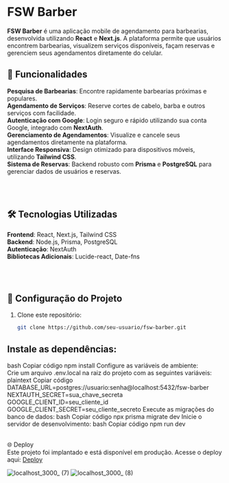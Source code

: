 # FSW Barber

**FSW Barber** é uma aplicação mobile de agendamento para barbearias, desenvolvida utilizando **React** e **Next.js**. A plataforma permite que usuários encontrem barbearias, visualizem serviços disponíveis, façam reservas e gerenciem seus agendamentos diretamente do celular.

<div>

## 🚀 **Funcionalidades** <br/>
**Pesquisa de Barbearias**: Encontre rapidamente barbearias próximas e populares. <br/>
**Agendamento de Serviços**: Reserve cortes de cabelo, barba e outros serviços com facilidade. <br/>
**Autenticação com Google**: Login seguro e rápido utilizando sua conta Google, integrado com **NextAuth**. <br/>
**Gerenciamento de Agendamentos**: Visualize e cancele seus agendamentos diretamente na plataforma. <br/>
**Interface Responsiva**: Design otimizado para dispositivos móveis, utilizando **Tailwind CSS**. <br/>
**Sistema de Reservas**: Backend robusto com **Prisma** e **PostgreSQL** para gerenciar dados de usuários e reservas.

<br/><br/>

## 🛠️ **Tecnologias Utilizadas** <br/>
**Frontend**: React, Next.js, Tailwind CSS <br/>
**Backend**: Node.js, Prisma, PostgreSQL <br/>
**Autenticação**: NextAuth <br/>
**Bibliotecas Adicionais**: Lucide-react, Date-fns

<br/><br/>

## 🔧 **Configuração do Projeto** <br/>
1. Clone este repositório:
   ```bash
   git clone https://github.com/seu-usuario/fsw-barber.git
## Instale as dependências:
bash
Copiar código
npm install
Configure as variáveis de ambiente: <br/>
Crie um arquivo .env.local na raiz do projeto com as seguintes variáveis:
plaintext
Copiar código
DATABASE_URL=postgres://usuario:senha@localhost:5432/fsw-barber
NEXTAUTH_SECRET=sua_chave_secreta
GOOGLE_CLIENT_ID=seu_cliente_id
GOOGLE_CLIENT_SECRET=seu_cliente_secreto
Execute as migrações do banco de dados:
bash
Copiar código
npx prisma migrate dev
Inicie o servidor de desenvolvimento:
bash
Copiar código
npm run dev
<br/><br/>

🌐 Deploy <br/>
Este projeto foi implantado e está disponível em produção. Acesse o deploy aqui: [Deploy](https://fsw-barber-fawn.vercel.app )


</div>



![localhost_3000_ (7)](https://github.com/user-attachments/assets/ba96502d-92e9-4ebe-ad06-9fed804d063f)
![localhost_3000_ (8)](https://github.com/user-attachments/assets/c95fc610-c4fa-4716-841d-953a29245d35)
